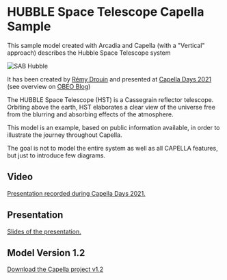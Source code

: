 # HUBBLE Space Telescope Capella Sample
This sample model created with Arcadia and Capella (with a "Vertical" approach) describes the Hubble Space Telescope system

![SAB Hubble](https://wiki.eclipse.org/images/f/f4/Sab_hubble.jpg)

It has been created by [Rémy Drouin](https://fr.linkedin.com/in/r%C3%A9my-drouin-ba3b1494) and presented at [Capella Days 2021](https://www.eclipse.org/capella/capella_days_2021.html) (see overview on [OBEO Blog](https://blog.obeosoft.com/applying-nasa-systems-engineering-handbook-with-capella))

The HUBBLE Space Telescope (HST) is a Cassegrain reflector telescope. Orbiting above the earth, HST elaborates a clear view of the universe free from the blurring and absorbing effects of the atmosphere.

This model is an example, based on public information available, in order to illustrate the journey throughout Capella.

The goal is not to model the entire system as well as all CAPELLA features, but just to introduce few diagrams.

## Video
[Presentation recorded during Capella Days 2021.](https://youtu.be/pU5LPXCv9J4)

## Presentation
[Slides of the presentation.](https://www.slideshare.net/Obeo_corp/capella-days-2021-introduction-to-capellaarcadia-and-nasa-systems-engineering-handbook-modeling-overview-with-the-hubble-space-telescope)

## Model Version 1.2
[Download the Capella project v1.2](https://github.com/DROUINRemy/hubble-capella-sample/files/9174678/HUBBLE.Space.Telescope.CAPELLA.DAYS.2021.zip)
